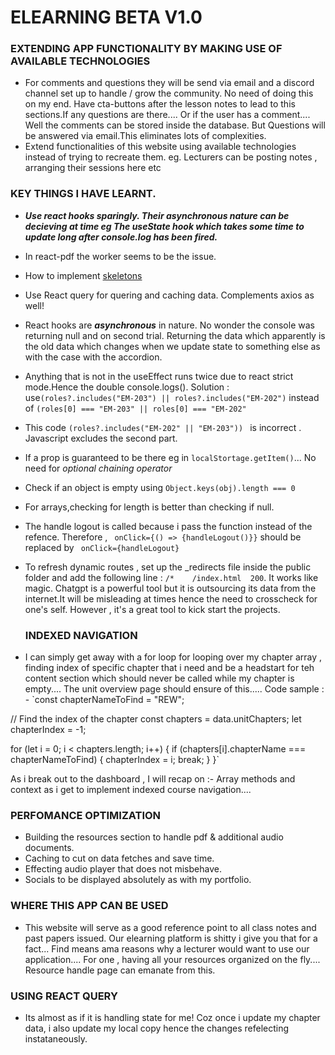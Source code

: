 # ELEARNING BETA V1.0

### EXTENDING APP FUNCTIONALITY BY MAKING USE OF AVAILABLE TECHNOLOGIES

- For comments and questions they will be send via email and a discord channel set up to handle / grow the community. No need of doing this on my end. Have cta-buttons after the lesson notes to lead to this sections.If any questions are there.... Or if the user has a comment.... Well the comments can be stored inside the database. But Questions will be answered via email.This eliminates lots of complexities.
- Extend functionalities of this website using available technologies instead of trying to recreate them. eg. Lecturers can be posting notes , arranging their sessions here etc

### KEY THINGS I HAVE LEARNT.

- **_Use react hooks sparingly. Their asynchronous nature can be decieving at time eg The useState hook which takes some time to update long after console.log has been fired._**
- In react-pdf the worker seems to be the issue.
- How to implement [skeletons](https://dev.to/jobpick/how-to-create-a-skeleton-loader-in-tailwindcss-38gh)
- Use React query for quering and caching data. Complements axios as well!
- React hooks are **_asynchronous_** in nature. No wonder the console was returning null and on second trial. Returning the data which apparently is the old data which changes when we update state to something else as with the case with the accordion.
- Anything that is not in the useEffect runs twice due to react strict mode.Hence the double console.logs().
  Solution : use`(roles?.includes("EM-203") || roles?.includes("EM-202")` instead of `(roles[0] === "EM-203" || roles[0] === "EM-202"`
- This code `(roles?.includes("EM-202" || "EM-203")) ` is incorrect . Javascript excludes the second part.
- If a prop is guaranteed to be there eg in `localStortage.getItem()`... No need for _optional chaining operator_
- Check if an object is empty using `Object.keys(obj).length === 0`
- For arrays,checking for length is better than checking if null.
- The handle logout is called because i pass the function instead of the refence. Therefore , ` onClick={() => {handleLogout()}}` should be replaced by ` onClick={handleLogout}`
- To refresh dynamic routes , set up the \_redirects file inside the public folder and add the following line : `/*    /index.html  200`. It works like magic.
  Chatgpt is a powerful tool but it is outsourcing its data from the internet.It will be misleading at times hence the need to crosscheck for one's self.
  However , it's a great tool to kick start the projects.

  ### INDEXED NAVIGATION

- I can simply get away with a for loop for looping over my chapter array , finding index of specific chapter that i need and be a headstart for teh content section which should never be called while my chapter is empty.... The unit overview page should ensure of this..... Code sample : -
  `const chapterNameToFind = "REW";

// Find the index of the chapter
const chapters = data.unitChapters;
let chapterIndex = -1;

for (let i = 0; i < chapters.length; i++) {
if (chapters[i].chapterName === chapterNameToFind) {
chapterIndex = i;
break;
}
}`

As i break out to the dashboard , I will recap on :- Array methods and context as i get to implement indexed course navigation....

### PERFOMANCE OPTIMIZATION

- Building the resources section to handle pdf & additional audio documents.
- Caching to cut on data fetches and save time.
- Effecting audio player that does not misbehave.
- Socials to be displayed absolutely as with my portfolio.

### WHERE THIS APP CAN BE USED

- This website will serve as a good reference point to all class notes and past papers issued. Our elearning platform is shitty i give you that for a fact... Find means ama reasons why a lecturer would want to use our application.... For one , having all your resources organized on the fly.... Resource handle page can emanate from this.

### USING REACT QUERY

- Its almost as if it is handling state for me! Coz once i update my chapter data, i also update my local copy hence the changes refelecting instataneously.

